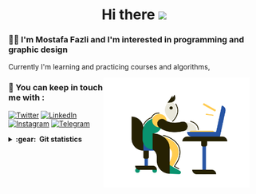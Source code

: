  <h1 align="center">Hi there  <img src="https://raw.githubusercontent.com/MartinHeinz/MartinHeinz/master/wave.gif" width="30px"/></h1>
 

### :man_technologist: I'm Mostafa Fazli and I'm interested in programming and graphic design
Currently I'm learning and practicing courses and algorithms,

<img align='right' height='220' style="margin-right:20px" src='assets/programmer.png' alt='Mudar imagem'>


### :call_me_hand: You can keep in touch me with :
[![Twitter][1.2]][1] [![LinkedIn][2.2]][2] [![Instagram][3.2]][3] [![Telegram][4.2]][4]

[1.2]: https://s4.uupload.ir/files/twitter_prkb.png
[2.2]: https://s4.uupload.ir/files/linkedin_amwn.png
[3.2]: https://s4.uupload.ir/files/instagram_6djz.png
[4.2]: https://s4.uupload.ir/files/telegram_q47u.png


[1]: https://twitter.com/MosFazli
[2]: https://www.linkedin.com/in/mosfazli/
[3]: https://www.instagram.com/mosfazli
[4]: http://telegram.me/MosFazli

<details close="true">
  <summary><b>:gear: &nbsp;Git statistics</b></summary>
  <img height="150px" src="https://github-readme-stats.vercel.app/api?username=MosFazli&show_icons=true&theme=highcontrast" />
  <img height="150px" src="https://github-readme-stats.vercel.app/api/top-langs/?username=MosFazli&hide=html&layout=compact&theme=highcontrast" />
 
 </details>
